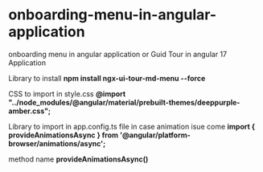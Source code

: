 # onboarding-menu-in-angular-application
onboarding menu in angular application or Guid Tour in angular 17 Application

Library to install
**npm install ngx-ui-tour-md-menu --force**

CSS to import in style.css
**@import "../node_modules/@angular/material/prebuilt-themes/deeppurple-amber.css";**

Library to import in app.config.ts file in case animation isue come
**import { provideAnimationsAsync } from '@angular/platform-browser/animations/async';**

method name **provideAnimationsAsync()**

